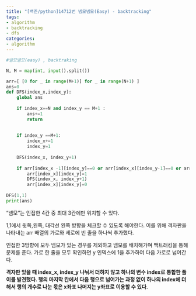 ```yaml
---
title: "[백준/python]14712번 넴모넴모(Easy) - backtracking"
tags:
- algorithm
- backtracking
- dfs
categories:
- algorithm
---
```


```python
#넴모넴모(easy) , backtraking

N, M = map(int, input().split())

arr=[ [0 for _ in range(M+1)] for _ in range(N+1) ]
ans=0
def DFS(index_x,index_y):
    global ans
    
    if index_x==N and index_y == M+1 :
        ans+=1
        return
    
    
    if index_y ==M+1:
        index_x+=1
        index_y=1
    
    DFS(index_x, index_y+1)
    
    if arr[index_x -1][index_y]==0 or arr[index_x][index_y-1]==0 or arr[index_x-1][index_y-1]==0:
        arr[index_x][index_y]=1
        DFS(index_x, index_y+1)    
        arr[index_x][index_y]=0
    
DFS(1,1)
print(ans)
```

“넴모”는 인접한 4칸 중 최대 3칸에만 위치할 수 있다.

1,1에서 윗쪽,왼쪽, 대각선 왼쪽 방향을 체크할 수 있도록 해야한다. 이를 위해 격자판을 나타내는 arr 배열의 가로와 세로에 빈 줄을 하나씩 추가했다. 

인접한 3방향에 모두 넴모가 있는 경우를 제외하고 넴모를 배치해가며 백트래킹을 통해 문제를 푼다. 가로 한 줄을 모두 확인하면 y 인덱스에 1을 추가하여 다음 가로로 넘어간다.

**격자판 있을 때 index_x, index_y 나눠서 더하지 않고 하나의 변수 index로 통합한 풀이를 발견했다. 행의 마지막 칸에서 다음 행으로 넘어가는 과정 없이 하나의 index에 더해서 행의 개수로 나눈 몫은 x좌표 나머지는 y좌표로 이용할 수 있다.**
